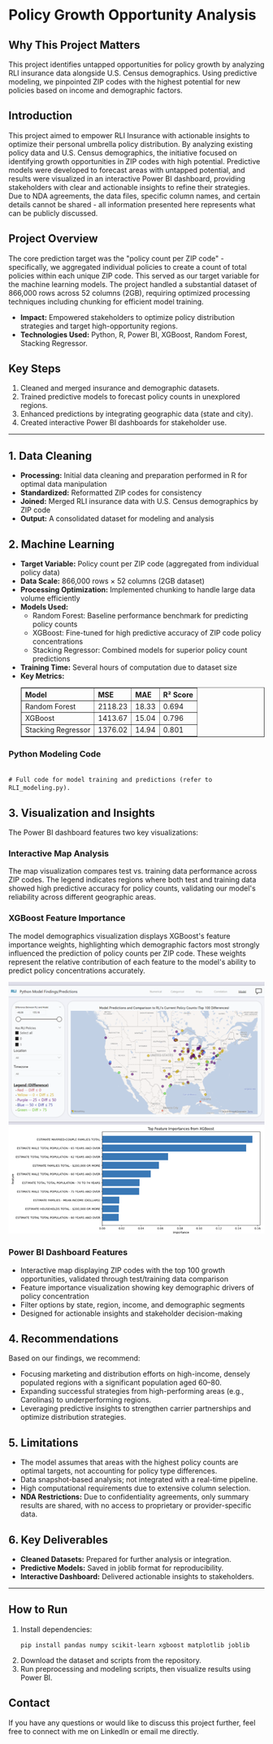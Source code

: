 <!DOCTYPE html>
<html>
<head>
   
</head>
<body>

<h1>Policy Growth Opportunity Analysis</h1>

<div class="impact">
   <h2>Why This Project Matters</h2>
   <p>This project identifies untapped opportunities for policy growth by analyzing RLI insurance data alongside U.S. Census demographics. Using predictive modeling, we pinpointed ZIP codes with the highest potential for new policies based on income and demographic factors.</p>
</div>

<h2>Introduction</h2>
<p>This project aimed to empower RLI Insurance with actionable insights to optimize their personal umbrella policy distribution. By analyzing existing policy data and U.S. Census demographics, the initiative focused on identifying growth opportunities in ZIP codes with high potential. Predictive models were developed to forecast areas with untapped potential, and results were visualized in an interactive Power BI dashboard, providing stakeholders with clear and actionable insights to refine their strategies. Due to NDA agreements, the data files, specific column names, and certain details cannot be shared - all information presented here represents what can be publicly discussed.</p>

<h2>Project Overview</h2>
<p>The core prediction target was the "policy count per ZIP code" - specifically, we aggregated individual policies to create a count of total policies within each unique ZIP code. This served as our target variable for the machine learning models. The project handled a substantial dataset of 866,000 rows across 52 columns (2GB), requiring optimized processing techniques including chunking for efficient model training.</p>
<ul>
   <li><strong>Impact:</strong> Empowered stakeholders to optimize policy distribution strategies and target high-opportunity regions.</li>
   <li><strong>Technologies Used:</strong> Python, R, Power BI, XGBoost, Random Forest, Stacking Regressor.</li>
</ul>

<h2>Key Steps</h2>
<ol>
   <li>Cleaned and merged insurance and demographic datasets.</li>
   <li>Trained predictive models to forecast policy counts in unexplored regions.</li>
   <li>Enhanced predictions by integrating geographic data (state and city).</li>
   <li>Created interactive Power BI dashboards for stakeholder use.</li>
</ol>

<hr>

<h2>1. Data Cleaning</h2>
<ul>
   <li><strong>Processing:</strong> Initial data cleaning and preparation performed in R for optimal data manipulation</li>
   <li><strong>Standardized:</strong> Reformatted ZIP codes for consistency</li>
   <li><strong>Joined:</strong> Merged RLI insurance data with U.S. Census demographics by ZIP code</li>
   <li><strong>Output:</strong> A consolidated dataset for modeling and analysis</li>
</ul>

<h2>2. Machine Learning</h2>
<ul>
   <li><strong>Target Variable:</strong> Policy count per ZIP code (aggregated from individual policy data)</li>
   <li><strong>Data Scale:</strong> 866,000 rows × 52 columns (2GB dataset)</li>
   <li><strong>Processing Optimization:</strong> Implemented chunking to handle large data volume efficiently</li>
   <li><strong>Models Used:</strong>
       <ul>
           <li>Random Forest: Baseline performance benchmark for predicting policy counts</li>
           <li>XGBoost: Fine-tuned for high predictive accuracy of ZIP code policy concentrations</li>
           <li>Stacking Regressor: Combined models for superior policy count predictions</li>
       </ul>
   </li>
   <li><strong>Training Time:</strong> Several hours of computation due to dataset size</li>
   <li><strong>Key Metrics:</strong>
       <table border="1" style="border-collapse: collapse; width: 100%;">
           <thead>
               <tr>
                   <th>Model</th>
                   <th>MSE</th>
                   <th>MAE</th>
                   <th>R² Score</th>
               </tr>
           </thead>
           <tbody>
               <tr>
                   <td>Random Forest</td>
                   <td>2118.23</td>
                   <td>18.33</td>
                   <td>0.694</td>
               </tr>
               <tr>
                   <td>XGBoost</td>
                   <td>1413.67</td>
                   <td>15.04</td>
                   <td>0.796</td>
               </tr>
               <tr>
                   <td>Stacking Regressor</td>
                   <td>1376.02</td>
                   <td>14.94</td>
                   <td>0.801</td>
               </tr>
           </tbody>
       </table>
   </li>
</ul>

<h3>Python Modeling Code</h3>
<pre><code>
# Full code for model training and predictions (refer to RLI_modeling.py).
</code></pre>

<h2>3. Visualization and Insights</h2>
<p>The Power BI dashboard features two key visualizations:</p>

<h3>Interactive Map Analysis</h3>
<p>The map visualization compares test vs. training data performance across ZIP codes. The legend indicates regions where both test and training data showed high predictive accuracy for policy counts, validating our model's reliability across different geographic areas.</p>

<h3>XGBoost Feature Importance</h3>
<p>The model demographics visualization displays XGBoost's feature importance weights, highlighting which demographic factors most strongly influenced the prediction of policy counts per ZIP code. These weights represent the relative contribution of each feature to the model's ability to predict policy concentrations accurately.</p>

<img src="https://github.com/TommyHeideman/RLI_project/raw/main/PowerBI_map.png" 
    alt="Power BI map showing model predictions and comparison to RLI policy counts">
<img src="https://github.com/TommyHeideman/RLI_project/raw/main/Model_Demographics.png" 
    alt="Demographics model insights visualization">

<h3>Power BI Dashboard Features</h3>
<ul>
   <li>Interactive map displaying ZIP codes with the top 100 growth opportunities, validated through test/training data comparison</li>
   <li>Feature importance visualization showing key demographic drivers of policy concentration</li>
   <li>Filter options by state, region, income, and demographic segments</li>
   <li>Designed for actionable insights and stakeholder decision-making</li>
</ul>

<h2>4. Recommendations</h2>
<p>Based on our findings, we recommend:</p>
<ul>
   <li>Focusing marketing and distribution efforts on high-income, densely populated regions with a significant population aged 60–80.</li>
   <li>Expanding successful strategies from high-performing areas (e.g., Carolinas) to underperforming regions.</li>
   <li>Leveraging predictive insights to strengthen carrier partnerships and optimize distribution strategies.</li>
</ul>

<h2>5. Limitations</h2>
<ul>
   <li>The model assumes that areas with the highest policy counts are optimal targets, not accounting for policy type differences.</li>
   <li>Data snapshot-based analysis; not integrated with a real-time pipeline.</li>
   <li>High computational requirements due to extensive column selection.</li>
   <li><strong>NDA Restrictions:</strong> Due to confidentiality agreements, only summary results are shared, with no access to proprietary or provider-specific data.</li>
</ul>

<h2>6. Key Deliverables</h2>
<ul>
   <li><strong>Cleaned Datasets:</strong> Prepared for further analysis or integration.</li>
   <li><strong>Predictive Models:</strong> Saved in joblib format for reproducibility.</li>
   <li><strong>Interactive Dashboard:</strong> Delivered actionable insights to stakeholders.</li>
 </ul>  

<hr>

<h2>How to Run</h2>
<ol>
   <li>Install dependencies:
       <pre><code>pip install pandas numpy scikit-learn xgboost matplotlib joblib</code></pre>
   </li>
   <li>Download the dataset and scripts from the repository.</li>
   <li>Run preprocessing and modeling scripts, then visualize results using Power BI.</li>
</ol>

<h2>Contact</h2>
<p>If you have any questions or would like to discuss this project further, feel free to connect with me on LinkedIn or email me directly.</p>

</body>
</html
